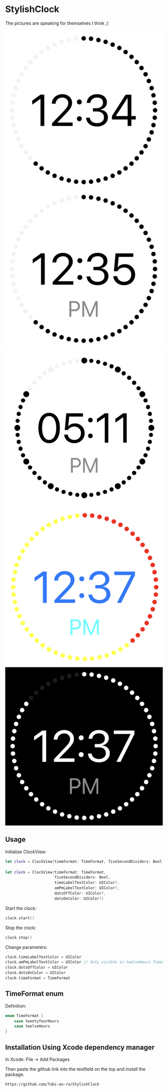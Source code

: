 # StylishClock

The pictures are speaking for themselves I think ;)

![Twentyfour hours format](Images/twentyfourHours.png)
![Twelve hours format](Images/twelveHours.png)
![With five second dividers](Images/withDividers.png)
![Clock with different colors](Images/colors.png)
![Clock in darkmode](Images/darkmode.png)

## Usage

Initialize ClockView:
```swift
let clock = ClockView(timeFormat: TimeFormat, fiveSecondDividers: Bool)

let clock = ClockView(timeFormat: TimeFormat,
                      fiveSecondDividers: Bool,
                      timeLabelTextColor: UIColor?, 
                      amPmLabelTextColor: UIColor?, 
                      dotsOffColor: UIColor?, 
                      dotsOnColor: UIColor?)
```

Start the clock:
```swift
clock.start()
```

Stop the clock:
```swift
clock.stop()
```

Change parameters:
```swift
clock.timeLabelTextColor = UIColor
clock.amPmLabelTextColor = UIColor // Only visible in twelveHours TimeFormat
clock.dotsOffColor = UIColor
clock.dotsOnColor = UIColor
clock.timeFormat = TimeFormat
```

## TimeFormat enum

Definition:
```swift
enum TimeFormat {
    case twentyfourHours
    case twelveHours
}
```

## Installation Using Xcode dependency manager

In Xcode: File -> Add Packages

Than paste the github link into the textfield on the top and install the package.

```
https://github.com/fabi-an-ro/StylishClock
```

